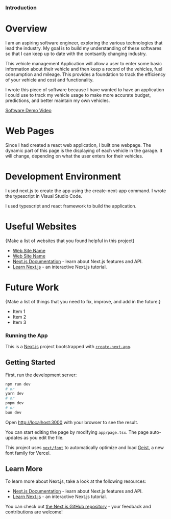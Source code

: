 ### Introduction
# Overview
I am an aspiring software engineer, exploring the various technologies that lead the industry. My goal is to build my understanding of these softwares so that I can keep up to date with the contsantly changing industry.

This vehicle management Application will allow a user to enter some basic information about their vehicle and then keep a record of the vehicles, fuel consumption and mileage. This provides a foundation to track the efficiency of your vehicle and cost and functionality.

I wrote this piece of software because I have wanted to have an application I could use to track my vehicle usage to make more accurate budget, predictions, and better maintain my own vehicles.

[Software Demo Video](http://youtube.link.goes.here)

# Web Pages

Since I had created a react web application, I built one webpage. The dynamic part of this page is the displaying of each vehicle in the garage. It will change, depending on what the user enters for their vehicles.

# Development Environment

I used next.js to create the app using the create-next-app command. I wrote the typescript in Visual Studio Code.

I used typescript and react framework to build the application.

# Useful Websites

{Make a list of websites that you found helpful in this project}
* [Web Site Name](http://url.link.goes.here)
* [Web Site Name](http://url.link.goes.here)
* [Next.js Documentation](https://nextjs.org/docs) - learn about Next.js features and API.
* [Learn Next.js](https://nextjs.org/learn) - an interactive Next.js tutorial.

# Future Work

{Make a list of things that you need to fix, improve, and add in the future.}
* Item 1
* Item 2
* Item 3

### Running the App
This is a [Next.js](https://nextjs.org) project bootstrapped with [`create-next-app`](https://nextjs.org/docs/app/api-reference/cli/create-next-app).

## Getting Started

First, run the development server:

```bash
npm run dev
# or
yarn dev
# or
pnpm dev
# or
bun dev
```

Open [http://localhost:3000](http://localhost:3000) with your browser to see the result.

You can start editing the page by modifying `app/page.tsx`. The page auto-updates as you edit the file.

This project uses [`next/font`](https://nextjs.org/docs/app/building-your-application/optimizing/fonts) to automatically optimize and load [Geist](https://vercel.com/font), a new font family for Vercel.

## Learn More

To learn more about Next.js, take a look at the following resources:

- [Next.js Documentation](https://nextjs.org/docs) - learn about Next.js features and API.
- [Learn Next.js](https://nextjs.org/learn) - an interactive Next.js tutorial.

You can check out [the Next.js GitHub repository](https://github.com/vercel/next.js) - your feedback and contributions are welcome!

